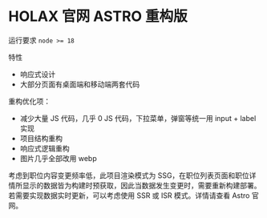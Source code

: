 # HOLAX 官网 ASTRO 重构版

运行要求
`node >= 18`

特性

- 响应式设计
- 大部分页面有桌面端和移动端两套代码

重构优化项：

- 减少大量 JS 代码，几乎 0 JS 代码，下拉菜单，弹窗等统一用 input + label 实现
- 项目结构重构
- 响应式逻辑重构
- 图片几乎全部改用 webp

考虑到职位内容变更频率低，此项目渲染模式为 SSG，在职位列表页面和职位详情所显示的数据皆为构建时预获取，因此当数据发生变更时，需要重新构建部署。若需要实现数据实时更新，可以考虑使用 SSR 或 ISR 模式。详情请查看 Astro 官网。
